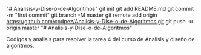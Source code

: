 "# Analisis-y-Dise-o-de-Algoritmos"  git init git add README.md git commit -m "first commit" git branch -M master git remote add origin https://github.com/codpez/Analisis-y-Dise-o-de-Algoritmos.git git push -u origin master
"# Analisis-y-Dise-o-de-Algoritmos" 

Codigos y analisis para resolver la tarea 4 del curso de Analisis y diseño de algoritmos.